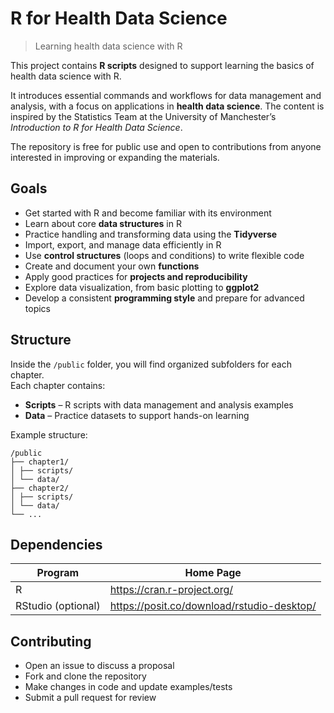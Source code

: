 # R for Health Data Science

> Learning health data science with R

This project contains **R scripts** designed to support learning the basics of health data science with R.

It introduces essential commands and workflows for data management and analysis, with a focus on applications in **health data science**. The content is inspired by the Statistics Team at the University of Manchester’s *Introduction to R for Health Data Science*.   

The repository is free for public use and open to contributions from anyone interested in improving or expanding the materials.

## Goals

- Get started with R and become familiar with its environment  
- Learn about core **data structures** in R  
- Practice handling and transforming data using the **Tidyverse**  
- Import, export, and manage data efficiently in R  
- Use **control structures** (loops and conditions) to write flexible code  
- Create and document your own **functions**  
- Apply good practices for **projects and reproducibility**  
- Explore data visualization, from basic plotting to **ggplot2**  
- Develop a consistent **programming style** and prepare for advanced topics  

## Structure

Inside the `/public` folder, you will find organized subfolders for each chapter.  
Each chapter contains:  

- **Scripts** – R scripts with data management and analysis examples  
- **Data** – Practice datasets to support hands-on learning  

Example structure:  
```
/public
├── chapter1/
│ ├── scripts/
│ └── data/
├── chapter2/
│ ├── scripts/
│ └── data/
└── ...
```

## Dependencies

| Program           | Home Page                                    |
|-------------------|----------------------------------------------|
| R                 | <https://cran.r-project.org/>                |
| RStudio (optional)| <https://posit.co/download/rstudio-desktop/> |

## Contributing

- Open an issue to discuss a proposal  
- Fork and clone the repository  
- Make changes in code and update examples/tests  
- Submit a pull request for review  
